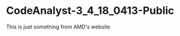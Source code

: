 CodeAnalyst-3_4_18_0413-Public
==============================

This is just something from AMD's website
